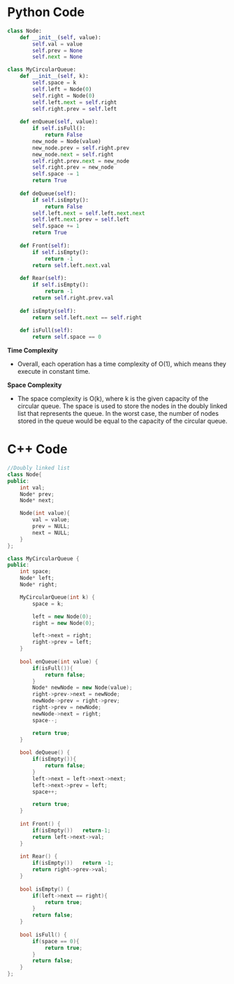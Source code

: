 # Python Code

```python
class Node:
    def __init__(self, value):
        self.val = value
        self.prev = None
        self.next = None

class MyCircularQueue:
    def __init__(self, k):
        self.space = k
        self.left = Node(0)
        self.right = Node(0)
        self.left.next = self.right
        self.right.prev = self.left
    
    def enQueue(self, value):
        if self.isFull():
            return False
        new_node = Node(value)
        new_node.prev = self.right.prev
        new_node.next = self.right
        self.right.prev.next = new_node
        self.right.prev = new_node
        self.space -= 1
        return True
    
    def deQueue(self):
        if self.isEmpty():
            return False
        self.left.next = self.left.next.next
        self.left.next.prev = self.left
        self.space += 1
        return True
    
    def Front(self):
        if self.isEmpty():
            return -1
        return self.left.next.val
    
    def Rear(self):
        if self.isEmpty():
            return -1
        return self.right.prev.val
    
    def isEmpty(self):
        return self.left.next == self.right
    
    def isFull(self):
        return self.space == 0

```

**Time Complexity**
- Overall, each operation has a time complexity of O(1), which means they execute in constant time.

**Space Complexity**
- The space complexity is O(k), where k is the given capacity of the circular queue. The space is used to store the nodes in the doubly linked list that represents the queue. In the worst case, the number of nodes stored in the queue would be equal to the capacity of the circular queue.

# C++ Code

```cpp
//Doubly linked list
class Node{
public:
    int val;
    Node* prev;
    Node* next;

    Node(int value){
        val = value;
        prev = NULL;
        next = NULL;
    }
};

class MyCircularQueue {
public:
    int space;
    Node* left;
    Node* right;

    MyCircularQueue(int k) {
        space = k;

        left = new Node(0);
        right = new Node(0);

        left->next = right;
        right->prev = left;
    }
    
    bool enQueue(int value) {
        if(isFull()){
            return false;
        }
        Node* newNode = new Node(value);
        right->prev->next = newNode;     
        newNode->prev = right->prev;
        right->prev = newNode;
        newNode->next = right;
        space--;

        return true;
    }
    
    bool deQueue() {
        if(isEmpty()){
            return false;
        }
        left->next = left->next->next;
        left->next->prev = left;
        space++;

        return true;
    }
    
    int Front() {
        if(isEmpty())   return-1;
        return left->next->val;
    }
    
    int Rear() {
        if(isEmpty())   return -1;
        return right->prev->val;
    }
    
    bool isEmpty() {
        if(left->next == right){
            return true;
        }
        return false;
    }
    
    bool isFull() {
        if(space == 0){
            return true;
        }
        return false;
    }
};
```
